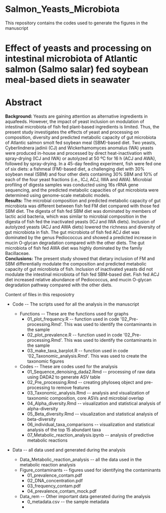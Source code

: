 # Salmon_Yeasts_Microbiota
This repository contains the codes used to generate the figures in the manuscript 
# Effect of yeasts and processing on intestinal microbiota of Atlantic salmon (Salmo salar) fed soybean meal-based diets in seawater 

# Abstract
**Background:** Yeasts are gaining attention as alternative ingredients in aquafeeds. However, the impact of yeast inclusion on modulation of intestinal microbiota of fish fed plant-based ingredients is limited. Thus, the present study investigates the effects of yeast and processing on composition, diversity and predicted metabolic capacity of gut microbiota of Atlantic salmon smolt fed soybean meal (SBM)-based diet. Two yeasts, Cyberlindnera jadinii (CJ) and Wickerhamomyces anomalus (WA) yeasts were produced in-house and processed by direct heat-inactivation with spray-drying (ICJ and IWA) or autolyzed at 50 ºC for 16 h (ACJ and AWA), followed by spray-drying. In a 45-day feeding experiment, fish were fed one of six diets: a fishmeal (FM)-based diet, a challenging diet with 30% soybean meal (SBM) and four other diets containing 30% SBM and 10% of each of the four yeast fractions (i.e., ICJ, ACJ, IWA and AWA). Microbial profiling of digesta samples was conducted using 16s rRNA gene sequencing, and the predicted metabolic capacities of gut microbiota were determined using genome-scale metabolic models.      
**Results:** The microbial composition and predicted metabolic capacity of gut microbiota was different between fish fed FM diet compared with those fed SBM diet. The digesta of fish fed SBM diet was dominated by members of lactic acid bacteria, which was similar to microbial composition in the digesta of fish fed the inactivated yeasts (ICJ and IWA diets). Inclusion of autolyzed yeasts (ACJ and AWA diets) lowered the richness and diversity of gut microbiota in fish. The gut microbiota of fish fed ACJ diet was dominated by the genus Pediococcus and showed a predicted increase in mucin O-glycan degradation compared with the other diets. The gut microbiota of fish fed AWA diet was highly dominated by the family Bacillaceae.    
**Conclusions:** The present study showed that dietary inclusion of FM and SBM differentially modulate the composition and predicted metabolic capacity of gut microbiota of fish. Inclusion of inactivated yeasts did not modulate the intestinal microbiota of fish fed SBM-based diet. Fish fed ACJ diet increased relative abundance of Pediococcus, and mucin O-glycan degradation pathway compared with the other diets. 

Content of files in this resposiotry

- Code -- The scripts used for all the analysis in the manuscript

  -  Functions -- These are the functions used for graphs
     - 01_plot_frequency.R -- function used in code '02_Pre-processing.Rmd'. This was used to identify the contaminants in the sample
     - 02_plot_prevalence.R -- function used in code '02_Pre-processing.Rmd'. This was used to identify the contaminants in the sample
     - 03_make_taxa_barplot.R -- function used in code '02_Taxonomic_analysis.Rmd'. This was used to create the taxonomic figures
   -  Codes -- These are codes used for the analysis
      - 01_Sequence_denoising_dada2.Rmd -- processing of raw data using DADA2 to generate ASV table
      - 02_Pre_processing.Rmd -- creating phyloseq object and pre-processing to remove features
      - 03_Taxonomic_analysis.Rmd -- analysis and visualization of taxonomic composition, core ASVs and microbial overlap
      - 04_Alpha_diversity.Rmd -- visualization and statistical analysis of alpha-diversity
      - 05_Beta_diversity.Rmd -- visualization and statistical analysis of beta-diversity
      - 06_individual_taxa_comparisons -- visualization and statistical analysis of the top 15 abundant taxa
      - 07_Metabolic_reaction_analysis.ipynb -- analysis of predictive metabolic reactions
- Data -- all data used and generated during the analysis
  - Data_Metabolic_reaction_analysis -- all the data used in the metabolic reaction analysis
  - Figure_contaminants -- figures used for identifying the contaminants
    - 01_prevalence_contam.pdf
    - 02_DNA_concentration.pdf
    - 03_frequency_contam.pdf
    - 04_prevalence_contam_mock.pdf
   - Data_rem -- Other important data generated during the analysis
     - 0_metadata.csv -- the sample metadata
     - 
